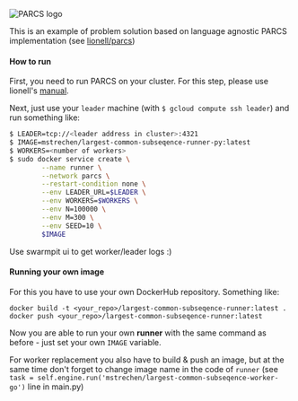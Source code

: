 ![PARCS logo](/logo.png)

This is an example of problem solution based on language agnostic PARCS implementation (see [lionell/parcs](lionell_parcs))

#### How to run

First, you need to run PARCS on your cluster. For this step, please use lionell's [manual](setup_manual).

Next, just use your `leader` machine (with `$ gcloud compute ssh leader`) and run something like:
```.bash
$ LEADER=tcp://<leader address in cluster>:4321
$ IMAGE=mstrechen/largest-common-subseqence-runner-py:latest
$ WORKERS=<number of workers>
$ sudo docker service create \
        --name runner \
        --network parcs \
        --restart-condition none \
        --env LEADER_URL=$LEADER \
        --env WORKERS=$WORKERS \
        --env N=100000 \
        --env M=300 \
        --env SEED=10 \
        $IMAGE
```

Use swarmpit ui to get worker/leader logs :) 


#### Running your own image

For this you have to use your own DockerHub repository. 
Something like:
```
docker build -t <your_repo>/largest-common-subseqence-runner:latest .
docker push <your_repo>/largest-common-subseqence-runner:latest
```
Now you are able to run your own **runner** with the same command as before - just set your own `IMAGE` variable.

For worker replacement you also have to build & push an image, but at the same time don't forget to 
change image name in the code of `runner` (see `task = self.engine.run('mstrechen/largest-common-subseqence-worker-go')` line in main.py)


[lionell_parcs]: https://github.com/lionell/parcs
[setup_manual]: https://github.com/lionell/parcs#swarm-cluster-on-gcp
